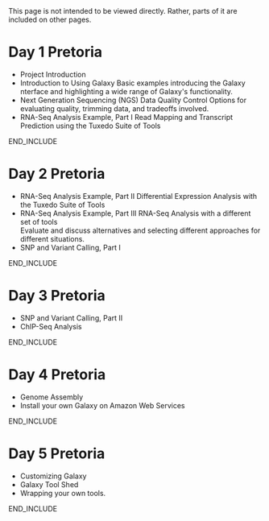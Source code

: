 <div class='red'>This page is not intended to be viewed directly.  Rather, parts of it are included on other pages.</div>

# Day 1 Pretoria

* Project Introduction
* Introduction to Using Galaxy
    Basic examples introducing the Galaxy nterface and highlighting a wide range of Galaxy's functionality.
* Next Generation Sequencing (NGS) Data Quality Control
    Options for evaluating quality, trimming data, and tradeoffs involved.
* RNA-Seq Analysis Example, Part I
    Read Mapping and Transcript Prediction using the Tuxedo Suite of Tools

END_INCLUDE

# Day 2 Pretoria

* RNA-Seq Analysis Example, Part II
    Differential Expression Analysis with the Tuxedo Suite of Tools
* RNA-Seq Analysis Example, Part III
    RNA-Seq Analysis with a different set of tools<br />
    Evaluate and discuss alternatives and selecting different approaches for different situations.
* SNP and Variant Calling, Part I

END_INCLUDE

# Day 3 Pretoria

* SNP and Variant Calling, Part II
* ChIP-Seq Analysis

END_INCLUDE

# Day 4 Pretoria

* Genome Assembly
* Install your own Galaxy on Amazon Web Services

END_INCLUDE

# Day 5 Pretoria

* Customizing Galaxy
* Galaxy Tool Shed
* Wrapping your own tools.

END_INCLUDE
